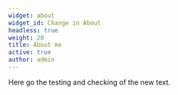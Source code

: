 ```yaml
---
widget: about
widget_id: Change in About
headless: true
weight: 20
title: About me
active: true
author: admin
---
```

Here go the testing and checking of the new text.
